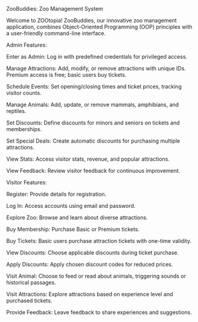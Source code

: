 ZooBuddies: Zoo Management System

Welcome to ZOOtopia! ZooBuddies, our innovative zoo management application, combines Object-Oriented Programming (OOP) principles with a user-friendly command-line interface.

Admin Features:

Enter as Admin: Log in with predefined credentials for privileged access.

Manage Attractions: Add, modify, or remove attractions with unique IDs. Premium access is free; basic users buy tickets.

Schedule Events: Set opening/closing times and ticket prices, tracking visitor counts.

Manage Animals: Add, update, or remove mammals, amphibians, and reptiles.

Set Discounts: Define discounts for minors and seniors on tickets and memberships.

Set Special Deals: Create automatic discounts for purchasing multiple attractions.

View Stats: Access visitor stats, revenue, and popular attractions.

View Feedback: Review visitor feedback for continuous improvement.

Visitor Features:

Register: Provide details for registration.

Log In: Access accounts using email and password.

Explore Zoo: Browse and learn about diverse attractions.

Buy Membership: Purchase Basic or Premium tickets.

Buy Tickets: Basic users purchase attraction tickets with one-time validity.

View Discounts: Choose applicable discounts during ticket purchase.

Apply Discounts: Apply chosen discount codes for reduced prices.

Visit Animal: Choose to feed or read about animals, triggering sounds or historical passages.

Visit Attractions: Explore attractions based on experience level and purchased tickets.

Provide Feedback: Leave feedback to share experiences and suggestions.